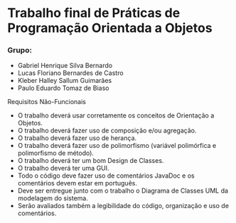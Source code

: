# Trabalho final de Práticas de Programação Orientada a Objetos


<h3>Grupo:</h3>

- Gabriel Henrique Silva Bernardo
- Lucas Floriano Bernardes de Castro
- Kleber Halley Sallum Guimarães 
- Paulo Eduardo Tomaz de Biaso


Requisitos Não-Funcionais
- O trabalho deverá usar corretamente os conceitos de Orientação a Objetos.
- O trabalho deverá fazer uso de composição e/ou agregação.
- O trabalho deverá fazer uso de herança.
- O trabalho deverá fazer uso de polimorfismo (variável polimórfica e polimorfismo de
método).
- O trabalho deverá ter um bom Design de Classes.
- O trabalho deverá ter uma GUI.
- Todo o código deve fazer uso de comentários JavaDoc e os comentários devem estar
em português.
- Deve ser entregue junto com o trabalho o Diagrama de Classes UML da modelagem do
sistema.
- Serão avaliados também a legibilidade do código, organização e uso de comentários.
